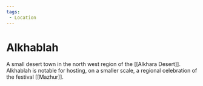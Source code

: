 ```yaml
---
tags:
 - Location
---
```



# Alkhablah

A small desert town in the north west region of the [[Alkhara Desert]]. Alkhablah is notable for hosting, on a smaller scale, a regional celebration of the festival [[Mazhur]].